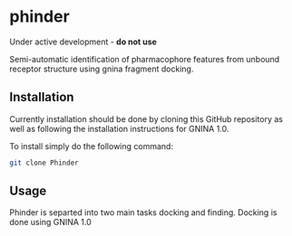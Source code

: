 # phinder
Under active development - **do not use**

Semi-automatic identification of pharmacophore features from unbound receptor structure using gnina fragment docking.  

## Installation
Currently installation should be done by cloning this GitHub repository as well as following the installation instructions for GNINA 1.0.

To install simply do the following command:

```bash
git clone Phinder
```
## Usage

Phinder is separted into two main tasks docking and finding. Docking is done using GNINA 1.0
